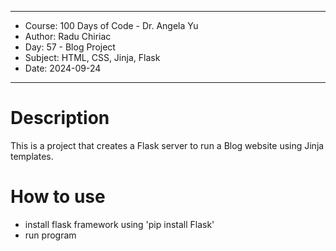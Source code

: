 
************************************************************
*    Course: 100 Days of Code - Dr. Angela Yu              
*    Author: Radu Chiriac                                  
*    Day: 57 - Blog Project                                
*    Subject: HTML, CSS, Jinja, Flask                      
*    Date: 2024-09-24                                      
************************************************************


# Description
This is a project that creates a Flask server to run a Blog website using Jinja templates.

# How to use
- install flask framework using 'pip install Flask'
- run program
